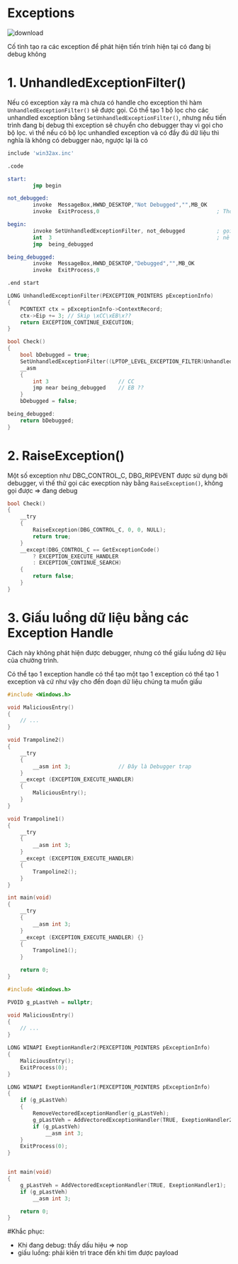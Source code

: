# Exceptions

![download](https://user-images.githubusercontent.com/101321172/157797597-e9a9b2b2-8761-4c7a-aaf3-e7908e11e4a0.svg)


Cố tình tạo ra các exception để phát hiện tiến trình hiện tại có đang bị debug không

# 1. UnhandledExceptionFilter()

Nếu có exception xảy ra mà chưa có handle cho exception thì hàm ```UnhandledExceptionFilter()``` sẽ được gọi. Có thể tạo 1 bộ lọc cho các unhandled exception bằng ```SetUnhandledExceptionFilter()```, nhưng nếu tiến trình đang bị debug thì exception sẽ chuyển cho debugger thay vì gọi cho bộ lọc. vì thế nếu có bộ lọc unhandled exception và có đầy đủ dữ liệu thì nghĩa là không có debugger nào, ngược lại là có

```nasm
include 'win32ax.inc'

.code

start:
        jmp begin

not_debugged:
        invoke  MessageBox,HWND_DESKTOP,"Not Debugged","",MB_OK
        invoke  ExitProcess,0                                     ; Thoát chương trình luôn do gặp exception

begin:
        invoke SetUnhandledExceptionFilter, not_debugged          ; gọi SetUnhandledExceptionFilter và truyền not_debugged
        int  3                                                    ; nếu vẫn đến được đây => SetUnhandledExceptionFilter không được tạo => debugger
        jmp  being_debugged

being_debugged:
        invoke  MessageBox,HWND_DESKTOP,"Debugged","",MB_OK
        invoke  ExitProcess,0

.end start
```

```C
LONG UnhandledExceptionFilter(PEXCEPTION_POINTERS pExceptionInfo)
{
    PCONTEXT ctx = pExceptionInfo->ContextRecord;
    ctx->Eip += 3; // Skip \xCC\xEB\x??
    return EXCEPTION_CONTINUE_EXECUTION;
}

bool Check()
{
    bool bDebugged = true;
    SetUnhandledExceptionFilter((LPTOP_LEVEL_EXCEPTION_FILTER)UnhandledExceptionFilter);
    __asm
    {
        int 3                      // CC
        jmp near being_debugged    // EB ??
    }
    bDebugged = false;

being_debugged:
    return bDebugged;
}
```
# 2. RaiseException()
 
Một số exception như DBC_CONTROL_C, DBG_RIPEVENT được sử dụng bởi debugger, vì thế thử gọi các execption này bằng ```RaiseException()```, không gọi được => đang debug

```C
bool Check()
{
    __try
    {
        RaiseException(DBG_CONTROL_C, 0, 0, NULL);
        return true;
    }
    __except(DBG_CONTROL_C == GetExceptionCode()
        ? EXCEPTION_EXECUTE_HANDLER 
        : EXCEPTION_CONTINUE_SEARCH)
    {
        return false;
    }
}
```

# 3. Giấu luồng dữ liệu bằng các Exception Handle

Cách này không phát hiện được debugger, nhưng có thể giấu luồng dữ liệu của chường trình.

Có thể tạo 1 exception handle có thể tạo một tạo 1 exception có thể tạo 1 exception và cứ như vậy cho đến đoạn dữ liệu chúng ta muốn giấu 

```C
#include <Windows.h>

void MaliciousEntry()
{
    // ...
}

void Trampoline2()
{
    __try
    {
        __asm int 3;               // Đây là Debugger trap
    }
    __except (EXCEPTION_EXECUTE_HANDLER)
    {
        MaliciousEntry();
    }
}

void Trampoline1()
{
    __try 
    {
        __asm int 3;
    }
    __except (EXCEPTION_EXECUTE_HANDLER)
    {
        Trampoline2();
    }
}

int main(void)
{
    __try
    {
        __asm int 3;
    }
    __except (EXCEPTION_EXECUTE_HANDLER) {}
    {
        Trampoline1();
    }

    return 0;
}
```

```C
#include <Windows.h>

PVOID g_pLastVeh = nullptr;

void MaliciousEntry()
{
    // ...
}

LONG WINAPI ExeptionHandler2(PEXCEPTION_POINTERS pExceptionInfo)
{
    MaliciousEntry();
    ExitProcess(0);
}

LONG WINAPI ExeptionHandler1(PEXCEPTION_POINTERS pExceptionInfo)
{
    if (g_pLastVeh)
    {
        RemoveVectoredExceptionHandler(g_pLastVeh);
        g_pLastVeh = AddVectoredExceptionHandler(TRUE, ExeptionHandler2);
        if (g_pLastVeh)
            __asm int 3;
    }
    ExitProcess(0);
}


int main(void)
{
    g_pLastVeh = AddVectoredExceptionHandler(TRUE, ExeptionHandler1);
    if (g_pLastVeh)
        __asm int 3;

    return 0;
}
```

#Khắc phục:
- Khi đang debug: thấy dấu hiệu => nop
- giấu luồng: phải kiên trì trace đến khi tìm được payload

